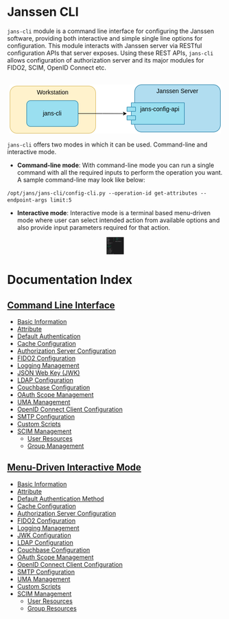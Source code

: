 # Janssen CLI

`jans-cli` module is a command line interface for configuring the Janssen software, providing both interactive and simple single line options for configuration. This module interacts with Janssen server via RESTful configuration APIs that server exposes. Using these REST APIs, `jans-cli` allows configuration of authorization server and its major modules for FIDO2, SCIM, OpenID Connect etc. 
</br>
</br>

<p align="center">
 <img src="../../assets/user/using-jans-cli/images/image-using-jans-cli-comp-04222022.png">
</p>

`jans-cli` offers two modes in which it can be used. Command-line and interactive mode. 

- **Command-line mode**: With command-line mode you can run a single command with all the required inputs to perform the operation you want. A sample command-line may look like below:

 ```
 /opt/jans/jans-cli/config-cli.py --operation-id get-attributes --endpoint-args limit:5
 ```

- **Interactive mode**: Interactive mode is a terminal based menu-driven mode where user can select intended action from available options and also provide input parameters required for that action.

<p align="center">
  <img src="../../assets/user/using-jans-cli/images/gif-jans-cli-interactive-mode-04232022.gif" width="40" height="40" />
</p>

# Documentation Index

## [Command Line Interface](cli-index.md)

* [Basic Information](cli-tips.md)
* [Attribute](cli-attribute.md)
* [Default Authentication](cli-default-authentication-method.md)
* [Cache Configuration](cli-cache-configuration.md)
* [Authorization Server Configuration](cli-jans-authorization-server.md)
* [FIDO2 Configuration](cli-janssen-fido2-configuration.md)
* [Logging Management](cli-logging-configuration.md)
* [JSON Web Key (JWK)](cli-jwk-json-web-key-jwk.md)
* [LDAP Configuration](cli-ldap-configuration.md)
* [Couchbase Configuration](cli-couchbase-configuration.md)
* [OAuth Scope Management](cli-oauthscopes.md)
* [UMA Management](cli-oauthumaresources.md)
* [OpenID Connect Client Configuration](cli-openid-connect-client-configuration.md)
* [SMTP Configuration](cli-smtp-configuration.md)
* [Custom Scripts](cli-custom-scripts.md)
* [SCIM Management](cli-scim.md)
  * [User Resources](cli-user.md)
  * [Group Management](cli-group.md)

## [Menu-Driven Interactive Mode](im/im-index.md)

* [Basic Information](im/im-tips.md)
* [Attribute](im/im-attribute.md)
* [Default Authentication Method](im/im-authentication-method.md)
* [Cache Configuration](im/im-cache-configuration.md)
* [Authorization Server Configuration](im/im-jans-authorization-server.md)
* [FIDO2 Configuration](im/im-janssen-fido2.md)
* [Logging Management](im/im-janssen-logging-configuration.md)
* [JWK Configuration](im/im-json-web-key.md)
* [LDAP Configuration](im/im-ldap-configuration.md)
* [Couchbase Configuration](im/im-couchbase-configuration.md)
* [OAuth Scope Management](im/im-oauth-scopes.md)
* [OpenID Connect Client Configuration](im/im-openid-connect-clients.md)
* [SMTP Configuration](im/im-smtp-server-configuration.md)
* [UMA Management](im/im-user-managed-access-(uma).md)
* [Custom Scripts](im/im-custom-scripts.md)
* [SCIM Management](cli-scim.md)
  * [User Resources](im/im-user.md)
  * [Group Resources](im/im-group.md)
